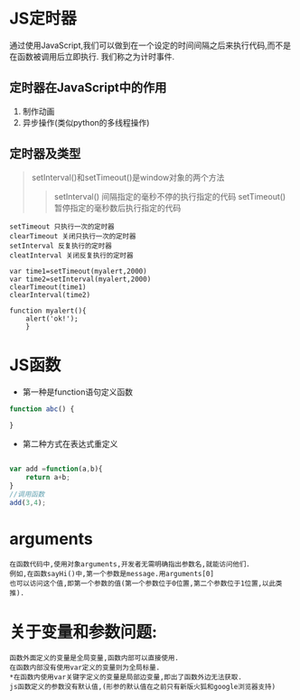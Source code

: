 # JS定时器

通过使用JavaScript,我们可以做到在一个设定的时间间隔之后来执行代码,而不是在函数被调用后立即执行. 我们称之为计时事件.

## 定时器在JavaScript中的作用

1. 制作动画
2. 异步操作(类似python的多线程操作)

## 定时器及类型
> setInterval()和setTimeout()是window对象的两个方法
>> setInterval() 间隔指定的毫秒不停的执行指定的代码
>> setTimeout() 暂停指定的毫秒数后执行指定的代码
```
setTimeout 只执行一次的定时器
clearTimeout 关闭只执行一次的定时器
setInterval 反复执行的定时器
cleatInterval 关闭反复执行的定时器

var time1=setTimeout(myalert,2000)
var time2=setInterval(myalert,2000)
clearTimeout(time1)
clearInterval(time2)

function myalert(){
    alert('ok!');
    }
```

# JS函数
* 第一种是function语句定义函数
```javascript
function abc() {
  
}

```
* 第二种方式在表达式重定义
```javascript

var add =function(a,b){
    return a+b;
}
//调用函数
add(3,4);

```
# arguments
```
在函数代码中,使用对象arguments,开发者无需明确指出参数名,就能访问他们.
例如,在函数sayHi()中,第一个参数是message.用arguments[0]
也可以访问这个值,即第一个参数的值(第一个参数位于0位置,第二个参数位于1位置,以此类推).
```

# 关于变量和参数问题:
```
函数外面定义的变量是全局变量,函数内部可以直接使用.
在函数内部没有使用var定义的变量则为全局标量.
*在函数内使用var关键字定义的变量是局部边变量,即出了函数外边无法获取.
js函数定义的参数没有默认值,(形参的默认值在之前只有新版火狐和google浏览器支持)

```